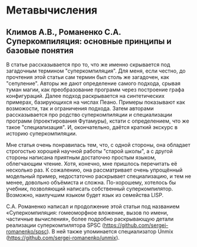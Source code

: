 # Метавычисления

## Климов А.В., Романенко С.А. Суперкомпиляция: основные принципы и базовые понятия

В статье рассказывается про то, что же именно скрывается под загадочным термином "суперкомпиляция". Для меня,
если честно, до прочтения этой статьи сам термин был столь же загадочен, как "сепуление". Авторы же дают определение
самого подхода, срывая туман магии, как преобразование программ через построение графа конфигураций. Далее подход
раскрывается на синтетических примерах, базирующихся на числах Пеано. Примеры показывают как возможости, так
и ограничения подхода. Затем авторами рассказывается про родство суперкомпиляции и специализации программ
(проектирования Футамуры), кстати с определением, что же такое "специализация". И, окончательно,
даётся краткий экскурс в историю суперкомпиляции.

Мне статья очень понравилась тем, что, с одной стороны, она обладает строгостью хорошей научной работы "старой школы",
а с другой стороны написана приятным достаточно простым языком, облегчающим чтение. Хотя, конечно, мне пришлось перечитать
её несколько раз. К сожалению, она рассматривает очень упрощённый модельный пример, недостаточно раскрывает специализацию,
и тем не менее, довольно объёмиста и сложна. По-хорошему, хотелось бы учебник, позволяющий написать собственный суперкомпилятор.
Возможно, наилучшим языком будет язык из семейства LISP.

С.А. Романенко написал и продолжение этой статьи под названием «Суперкомпиляция: гомеоморфное вложение, вызов по имени, частичные вычисления»,
более подробно раскрывающую детали реализации суперкомпилятора SPSC (https://github.com/sergei-romanenko/spsc). В ней также
упоминается специализатор Unmix (https://github.com/sergei-romanenko/unmix).
